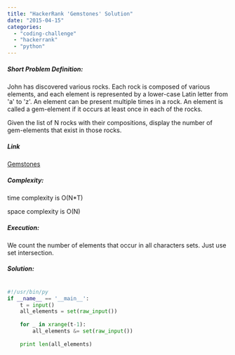 ```yaml
---
title: "HackerRank 'Gemstones' Solution"
date: "2015-04-15"
categories: 
  - "coding-challenge"
  - "hackerrank"
  - "python"
---
```


##### Short Problem Definition:

John has discovered various rocks. Each rock is composed of various elements, and each element is represented by a lower-case Latin letter from 'a' to 'z'. An element can be present multiple times in a rock. An element is called a gem-element if it occurs at least once in each of the rocks.

Given the list of N rocks with their compositions, display the number of gem-elements that exist in those rocks.

##### Link

[Gemstones](https://www.hackerrank.com/challenges/gem-stones)

##### Complexity:

time complexity is O(N\*T)

space complexity is O(N)

##### Execution:

We count the number of elements that occur in all characters  sets. Just use set intersection.

##### Solution:

```python

#!/usr/bin/py
if __name__ == '__main__':
    t = input()
    all_elements = set(raw_input())
    
    for _ in xrange(t-1):
        all_elements &= set(raw_input())
        
    print len(all_elements)
```
